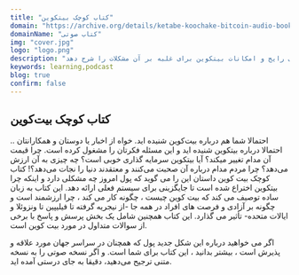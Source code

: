 ```yaml
---
title: "کتاب کوچک بیتکوین"
domain: "https://archive.org/details/ketabe-koochake-bitcoin-audio-book"
domainName: "کتاب صوتی"
img: "cover.jpg"
logo: "logo.png"
description: "این کتاب صوتی سعی می‌کند مشکلات پول های رایج و امکانات بیتکوین برای غلبه بر آن مشکلات را شرح دهد"
keywords: learning,podcast
blog: true
confirm: false
---
```


## کتاب کوچک بیت‌کوین

.احتمالا شما هم درباره بیت‌کوین شنیده اید. خواه از اخبار یا دوستان و همکارانتان . احتمالا درباره بیتکوین شنیده اید و این مسئله فکرتان را مشغول کرده است.
چرا قیمت آن مدام تغییر میکند؟
آیا بیتکوین سرمایه گذاری خوبی است؟
چه چیزی به آن ارزش می‌دهد؟
چرا مردم مدام درباره آن صحبت می‌کنند و معتقدند دنیا را نجات می‌دهد؟!
کتاب کوچک بیت کوین داستان این را می گوید که پول امروز چه مشکلی دارد و اینکه چرا بیتکوین اختراع شده است تا جایگزینی برای سیستم فعلی ارائه دهد. این کتاب به زبان ساده توصیف می کند که بیت کوین چیست ، چگونه کار می کند ، چرا ارزشمند است و چگونه بر آزادی و فرصت های افراد در همه جا -از نیجریه گرفته تا فیلیپین تا ونزوئلا و ایالات متحده- تأثیر می گذارد. این کتاب همچنین شامل یک بخش پرسش و پاسخ با برخی از سوالات متداول در مورد بیت کوین است.

اگر می خواهید درباره این شکل جدید پول که همچنان در سراسر جهان مورد علاقه و پذیرش است ، بیشتر بدانید ، این کتاب برای شما است. و اگر نسخه صوتی را به نسخه متنی ترجیح می‌دهید، دقیقا به جای درستی آمده اید.
